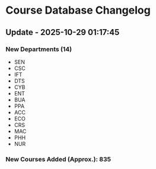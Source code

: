# Course Database Changelog

## Update - 2025-10-29 01:17:45

### New Departments (14)
- SEN
- CSC
- IFT
- DTS
- CYB
- ENT
- BUA
- PPA
- ACC
- ECO
- CRS
- MAC
- PHH
- NUR

### New Courses Added (Approx.): 835

